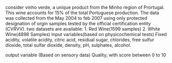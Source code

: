 consider vinho verde, a unique product from the Minho region of Prortugal.
This wine accounts for 15% of the total Portuguese production.
The data was collected from the May 2004 to feb 2007 using only protected designation of orgin samples tested by the official certification entity (CVRVV).
two datasets are available:
	1. Red Wine(1599 samples)
	2. White Wine(4898 Samples)
Input variables(based on physicochemical tests)
	Fixed acidity, volatile acidity, citric acid, residual sugar, chlorides, free sulfur dioxide, total sulfar dioxide, density, pH, sulphates, alcohol.

output variable (Based on sensory data)
	Quality, with score between 0 to 10

 
